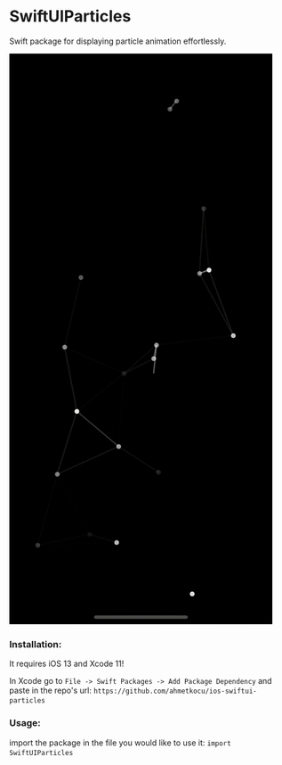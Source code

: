 # SwiftUIParticles

Swift package for displaying particle animation effortlessly.

![SwiftUI Particles](./Resources/particles2.gif "SwiftUI Particles")

### Installation:

It requires iOS 13 and Xcode 11!

In Xcode go to `File -> Swift Packages -> Add Package Dependency` and paste in the repo's url: `https://github.com/ahmetkocu/ios-swiftui-particles`

### Usage:

import the package in the file you would like to use it: `import SwiftUIParticles`

